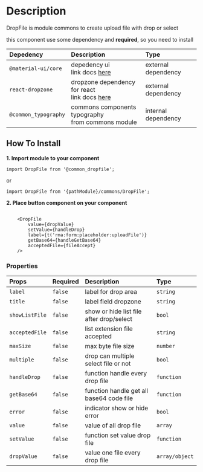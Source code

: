 # Description

DropFile is module commons to create upload file with drop or select

this component use some dependency and **required**, so you need to install

| Depedency   | Description | Type |
| :---        | :---        |:---  |
| `@material-ui/core` | depedency ui <br/> link docs [here](https://material-ui.com/getting-started/installation/)| external dependency |
| `react-dropzone` | dropzone dependency for react <br/> link docs [here](https://react-dropzone.js.org/)| external dependency |
| `@common_typography` | commons components typography <br />from commons module | internal dependency |

## How To Install

**1. Import module to your component**
```node
import DropFile from '@common_dropfile';
```

or

```node
import DropFile from '{pathModule}/commons/DropFile';
```

**2. Place button component on your component**

```node

    <DropFile
        value={dropValue}
        setValue={handleDrop}
        label={t('rma:form:placeholder:uploadFile')}
        getBase64={handleGetBase64}
        acceptedFile={fileAccept}
    />
```

### Properties
| Props       | Required | Description | Type |
| :---        | :---     | :---        |:---  |
| `label`       | `false`    | label for drop area | `string` |
| `title`       | `false`    | label field dropzone | `string` |
| `showListFile`| `false`    | show or hide list file after drop/select | `bool` |
| `acceptedFile`| `false`    | list extension file accepted | `string` |
| `maxSize`    | `false`    | max byte file size | `number` |
| `multiple`   | `false`    | drop can multiple select file or not | `bool` |
| `handleDrop` | `false`    | function handle every drop file | `function` |
| `getBase64`  | `false`    | function handle get all base64 code file | `function` |
| `error`      | `false`    | indicator show or hide error | `bool` |
| `value`      | `false`    | value of all drop file | `array` |
| `setValue`   | `false`    | function set value drop file | `function` |
| `dropValue`  | `false`    | value one file every drop file | `array/object` |

